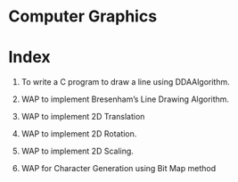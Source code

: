 # Computer Graphics

# Index

1. To write a C program to draw a line using DDAAlgorithm. 

3. WAP to implement Bresenham’s Line Drawing Algorithm.
4. WAP to implement 2D Translation
5. WAP to implement 2D Rotation. 
6. WAP to implement 2D Scaling.
7. WAP for Character Generation using Bit Map method
